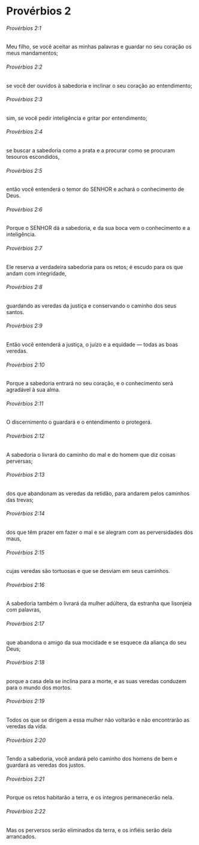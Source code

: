 # Provérbios 2

###### Provérbios 2:1

Meu filho, se você aceitar as minhas palavras e guardar no seu coração os meus mandamentos;

###### Provérbios 2:2

se você der ouvidos à sabedoria e inclinar o seu coração ao entendimento;

###### Provérbios 2:3

sim, se você pedir inteligência e gritar por entendimento;

###### Provérbios 2:4

se buscar a sabedoria como a prata e a procurar como se procuram tesouros escondidos,

###### Provérbios 2:5

então você entenderá o temor do SENHOR e achará o conhecimento de Deus.

###### Provérbios 2:6

Porque o SENHOR dá a sabedoria, e da sua boca vem o conhecimento e a inteligência.

###### Provérbios 2:7

Ele reserva a verdadeira sabedoria para os retos; é escudo para os que andam com integridade,

###### Provérbios 2:8

guardando as veredas da justiça e conservando o caminho dos seus santos.

###### Provérbios 2:9

Então você entenderá a justiça, o juízo e a equidade — todas as boas veredas.

###### Provérbios 2:10

Porque a sabedoria entrará no seu coração, e o conhecimento será agradável à sua alma.

###### Provérbios 2:11

O discernimento o guardará e o entendimento o protegerá.

###### Provérbios 2:12

A sabedoria o livrará do caminho do mal e do homem que diz coisas perversas;

###### Provérbios 2:13

dos que abandonam as veredas da retidão, para andarem pelos caminhos das trevas;

###### Provérbios 2:14

dos que têm prazer em fazer o mal e se alegram com as perversidades dos maus,

###### Provérbios 2:15

cujas veredas são tortuosas e que se desviam em seus caminhos.

###### Provérbios 2:16

A sabedoria também o livrará da mulher adúltera, da estranha que lisonjeia com palavras,

###### Provérbios 2:17

que abandona o amigo da sua mocidade e se esquece da aliança do seu Deus;

###### Provérbios 2:18

porque a casa dela se inclina para a morte, e as suas veredas conduzem para o mundo dos mortos.

###### Provérbios 2:19

Todos os que se dirigem a essa mulher não voltarão e não encontrarão as veredas da vida.

###### Provérbios 2:20

Tendo a sabedoria, você andará pelo caminho dos homens de bem e guardará as veredas dos justos.

###### Provérbios 2:21

Porque os retos habitarão a terra, e os íntegros permanecerão nela.

###### Provérbios 2:22

Mas os perversos serão eliminados da terra, e os infiéis serão dela arrancados.


